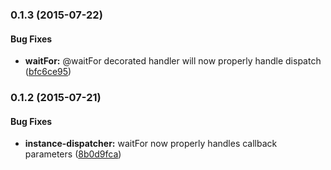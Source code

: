 ### 0.1.3 (2015-07-22)


#### Bug Fixes

* **waitFor:** @waitFor decorated handler will now properly handle dispatch ([bfc6ce95](https://github.com/tfrydrychewicz/aurelia-flux/commit/bfc6ce95e4b4938afa6b3644cc35aea29cc60ead))


### 0.1.2 (2015-07-21)


#### Bug Fixes

* **instance-dispatcher:** waitFor now properly handles callback parameters ([8b0d9fca](https://github.com/tfrydrychewicz/aurelia-flux/commit/8b0d9fca2734ba93ebbe3b15ed600aa5b6340541))
